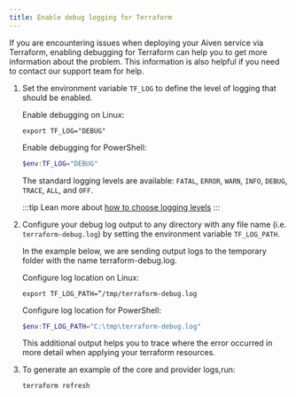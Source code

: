 ```yaml
---
title: Enable debug logging for Terraform
---
```


If you are encountering issues when deploying your Aiven service via
Terraform, enabling debugging for Terraform can help you to get more
information about the problem. This information is also helpful if you
need to contact our support team for help.

1.  Set the environment variable `TF_LOG` to define the level of logging
    that should be enabled.

    Enable debugging on Linux:

    ```Shell
    export TF_LOG="DEBUG"
    ```

    Enable debugging for PowerShell:

    ```Powershell
    $env:TF_LOG="DEBUG"
    ```

    The standard logging levels are available: `FATAL`, `ERROR`, `WARN`,
    `INFO`, `DEBUG`, `TRACE`, `ALL`, and `OFF`.

    :::tip
    Lean more about [how to choose logging
    levels](https://www.section.io/engineering-education/how-to-choose-levels-of-logging/)
    :::

2.  Configure your debug log output to any directory with any file name
    (i.e. `terraform-debug.log`) by setting the environment variable
    `TF_LOG_PATH`.

    In the example below, we are sending output logs to the temporary
    folder with the name terraform-debug.log.

    Configure log location on Linux:

    ```Shell
    export TF_LOG_PATH=”/tmp/terraform-debug.log
    ```

    Configure log location for PowerShell:

    ```Powershell
    $env:TF_LOG_PATH="C:\tmp\terraform-debug.log"
    ```

    This additional output helps you to trace where the error occurred
    in more detail when applying your terraform resources.

3.  To generate an example of the core and provider logs,run:

    ```Shell
    terraform refresh
    ```
